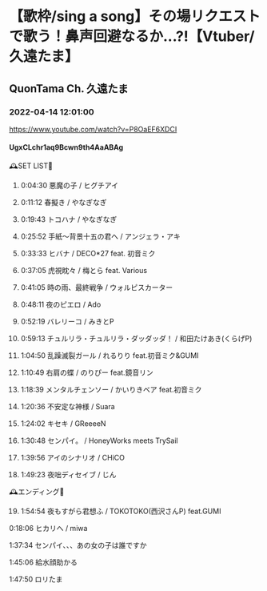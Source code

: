 # 【歌枠/sing a song】その場リクエストで歌う！鼻声回避なるか...?!【Vtuber/久遠たま】

## QuonTama Ch. 久遠たま

### 2022-04-14 12:01:00

https://www.youtube.com/watch?v=P8OaEF6XDCI

#### UgxCLchr1aq9Bcwn9th4AaABAg

🕰SET LIST🥀



01. 0:04:30 悪魔の子 / ヒグチアイ

02. 0:11:12 春擬き /  やなぎなぎ

03. 0:19:43 トコハナ / やなぎなぎ

04. 0:25:52 手紙～背景十五の君へ / アンジェラ・アキ

05. 0:33:33 ヒバナ / DECO*27 feat. 初音ミク

06. 0:37:05 虎視眈々 / 梅とら feat. Various

07. 0:41:05 時の雨、最終戦争 / ウォルピスカーター

08. 0:48:11 夜のピエロ / Ado

09. 0:52:19 バレリーコ / みきとP

10. 0:59:13 チュルリラ・チュルリラ・ダッダッダ！ / 和田たけあき(くらげP)

11. 1:04:50 乱躁滅裂ガール / れるりり feat.初音ミク&GUMI

12. 1:10:49 右肩の蝶 / のりぴー feat.鏡音リン

13. 1:18:39 メンタルチェンソー / かいりきベア feat.初音ミク

14. 1:20:36 不安定な神様 / Suara

15. 1:24:02 キセキ / GReeeeN

16. 1:30:48 センパイ。 / HoneyWorks meets TrySail

17. 1:39:56 アイのシナリオ / CHiCO

18. 1:49:23 夜咄ディセイブ / じん



🕰エンディング🥀



19. 1:54:54 夜もすがら君想ふ / TOKOTOKO(西沢さんP) feat.GUMI



0:18:06 ヒカリへ  / miwa

1:37:34 センパイ、、、あの女の子は誰ですか

1:45:06 給水顔助かる

1:47:50 ロリたま

